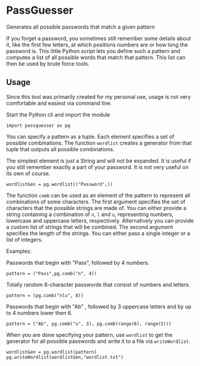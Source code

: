 # PassGuesser

Generates all possible passwords that match a given pattern

If you forget a password, you sometimes still remember some details about it, like the first few letters, at which positions numbers are or how long the password is. This little Python script lets you define such a pattern and computes a list of all possible words that match that pattern. This list can then be used by brute force tools.

## Usage

Since this tool was primarily created for my personal use, usage is not very comfortable and easiest via command line.

Start the Python cli and import the module

```
import passguesser as pg
```

You can specify a pattern as a tuple. Each element specifies a set of possible combinations. The function `wordlist` creates a generator from that tuple that outputs all possible combinations.

The simplest element is just a String and will not be expanded. It is useful if you still remember exactly a part of your password. It is not very useful on its own of course.

```
wordlistGen = pg.wordlist(("Password",))
```

The function `comb` can be used as an element of the pattern to represent all combinations of some characters.
The first argument specifies the set of characters that the possible strings are made of. You can either provide a string containing a combination of `n`, `l` and `u`, representing numbers, lowercase and uppercase letters, respectively. Alternatively you can provide a custom list of strings that will be combined.
The second argument specifies the length of the strings. You can either pass a single integer or a list of integers.

Examples:

Passwords that begin with "Pass", followed by 4 numbers.
```
pattern = ("Pass",pg.comb("n", 4))
```

Totally random 8-character passwords that consist of numbers and letters.
```
pattern = (pg.comb("nlu", 8))
```

Passwords that begin with "Ab" , followed by 3 uppercase letters and by up to 4 numbers lower then 6.
```
pattern = ("Ab", pg.comb("u", 3), pg.comb(range(6), range(5)))
```

When you are done specifying your pattern, use `wordlist` to get the generator for all possible passwords and write it to a file via `writeWordlist`.
```
wordlistGen = pg.wordlist(pattern)
pg.writeWordlist(wordlistGen,"wordlist.txt")
```
